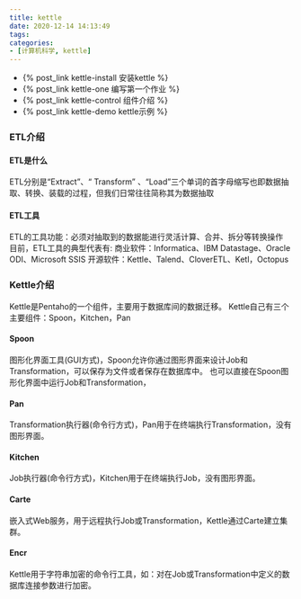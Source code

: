 ```yaml
---
title: kettle
date: 2020-12-14 14:13:49
tags:
categories:
- [计算机科学, kettle]
---
```


* {% post_link kettle-install 安装kettle %}
* {% post_link kettle-one 编写第一个作业 %}
* {% post_link kettle-control 组件介绍 %}
* {% post_link kettle-demo kettle示例 %}

### ETL介绍
#### ETL是什么
ETL分别是“Extract”、“ Transform” 、“Load”三个单词的首字母缩写也即数据抽取、转换、装载的过程，但我们日常往往简称其为数据抽取

#### ETL工具
ETL的工具功能：必须对抽取到的数据能进行灵活计算、合并、拆分等转换操作
目前，ETL工具的典型代表有:
商业软件：Informatica、IBM Datastage、Oracle ODI、Microsoft SSIS
开源软件：Kettle、Talend、CloverETL、Ketl，Octopus

### Kettle介绍
Kettle是Pentaho的一个组件，主要用于数据库间的数据迁移。
Kettle自己有三个主要组件：Spoon，Kitchen，Pan

#### Spoon
图形化界面工具(GUI方式)，Spoon允许你通过图形界面来设计Job和Transformation，可以保存为文件或者保存在数据库中。
也可以直接在Spoon图形化界面中运行Job和Transformation，
#### Pan
Transformation执行器(命令行方式)，Pan用于在终端执行Transformation，没有图形界面。
#### Kitchen
Job执行器(命令行方式)，Kitchen用于在终端执行Job，没有图形界面。
#### Carte
嵌入式Web服务，用于远程执行Job或Transformation，Kettle通过Carte建立集群。
#### Encr
Kettle用于字符串加密的命令行工具，如：对在Job或Transformation中定义的数据库连接参数进行加密。